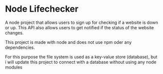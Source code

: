 # Node Lifechecker

A node project that allows users to sign up for checking if a website is down or up.
This API also allows users to get notified if the status of the website changes.

This project is made with node and does not use npm oder any dependencies.

For this purpose the file system is used as a key-value store (database), but i will update this project to connect with a database without using any node modules 
